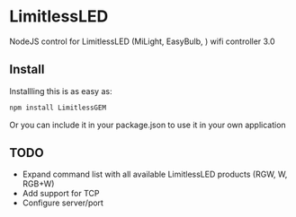 LimitlessLED
============

NodeJS control for LimitlessLED (MiLight, EasyBulb, ) wifi controller 3.0

## Install

Installling this is as easy as:

```bash
npm install LimitlessGEM
```

Or you can include it in your package.json to use it in your own application

## TODO

- Expand command list with all available LimitlessLED products (RGW, W, RGB+W)
- Add support for TCP
- Configure server/port
